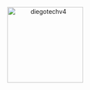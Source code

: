 
<p align="center">
  <span>
    <img src="https://github-readme-stats.vercel.app/api/top-langs?username=luizaraujodev&layout=compact&show_icons=true&theme=algolia" alt="diegotechv4" height=175 />
  </span>
</p>
